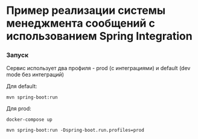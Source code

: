 # Пример реализации системы менеджмента сообщений с использованием Spring Integration

### Запуск
Сервис использует два профиля - prod (с интеграциями) и default (dev mode без интеграций)

Для default:
```
mvn spring-boot:run
```


Для prod:

```
docker-compose up
```
```
mvn spring-boot:run -Dspring-boot.run.profiles=prod
```
